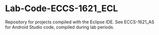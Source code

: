 # Lab-Code-ECCS-1621_ECL

Repository for projects compiled with the Eclipse IDE.
See ECCS-1621_AS for Android Studio code, compiled during lab periods.
